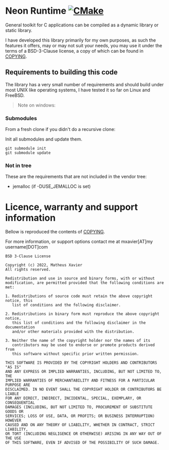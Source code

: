 # Neon Runtime [![CMake](https://github.com/neonimp/neonrt/actions/workflows/cmake.yml/badge.svg)](https://github.com/neonimp/neonrt/actions/workflows/cmake.yml)
General toolkit for C applications can be compiled as a dynamic library or static library.

I have developed this library primarily for my own purposes, as such the features it offers,
may or may not suit your needs, you may use it under the terms of a BSD-3-Clause license,
a copy of which can be found in [COPYING](./COPYING).

## Requirements to building this code
The library has a very small number of requirements and should build under most
UNIX like operating systems, I have tested it so far on Linux and FreeBSD.

> Note on windows:

### Submodules
From a fresh clone if you didn't do a recursive clone:

Init all submodules and update them.
```shell
git submodule init
git submodule update
```

### Not in tree
These are the requirements that are not included in the vendor tree:
* jemalloc (if -DUSE_JEMALLOC is set)

# Licence, warranty and support information
Bellow is reproduced the contents of [COPYING](./COPYING).

For more information, or support options contact me at mxavier[AT]my username[DOT]com
```
BSD 3-Clause License

Copyright (c) 2022, Matheus Xavier
All rights reserved.

Redistribution and use in source and binary forms, with or without
modification, are permitted provided that the following conditions are met:

1. Redistributions of source code must retain the above copyright notice, this
   list of conditions and the following disclaimer.

2. Redistributions in binary form must reproduce the above copyright notice,
   this list of conditions and the following disclaimer in the documentation
   and/or other materials provided with the distribution.

3. Neither the name of the copyright holder nor the names of its
   contributors may be used to endorse or promote products derived from
   this software without specific prior written permission.

THIS SOFTWARE IS PROVIDED BY THE COPYRIGHT HOLDERS AND CONTRIBUTORS "AS IS"
AND ANY EXPRESS OR IMPLIED WARRANTIES, INCLUDING, BUT NOT LIMITED TO, THE
IMPLIED WARRANTIES OF MERCHANTABILITY AND FITNESS FOR A PARTICULAR PURPOSE ARE
DISCLAIMED. IN NO EVENT SHALL THE COPYRIGHT HOLDER OR CONTRIBUTORS BE LIABLE
FOR ANY DIRECT, INDIRECT, INCIDENTAL, SPECIAL, EXEMPLARY, OR CONSEQUENTIAL
DAMAGES (INCLUDING, BUT NOT LIMITED TO, PROCUREMENT OF SUBSTITUTE GOODS OR
SERVICES; LOSS OF USE, DATA, OR PROFITS; OR BUSINESS INTERRUPTION) HOWEVER
CAUSED AND ON ANY THEORY OF LIABILITY, WHETHER IN CONTRACT, STRICT LIABILITY,
OR TORT (INCLUDING NEGLIGENCE OR OTHERWISE) ARISING IN ANY WAY OUT OF THE USE
OF THIS SOFTWARE, EVEN IF ADVISED OF THE POSSIBILITY OF SUCH DAMAGE.
```
